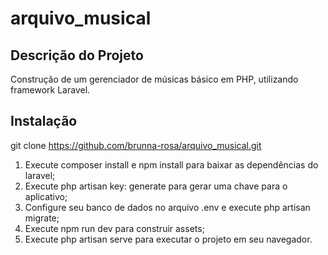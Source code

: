 # arquivo_musical

## Descrição do Projeto
Construção de um gerenciador de músicas básico em PHP, utilizando framework Laravel.

## Instalação

git clone https://github.com/brunna-rosa/arquivo_musical.git

1. Execute composer install e npm install para baixar as dependências do laravel;
2. Execute php artisan key: generate para gerar uma chave para o aplicativo;
3. Configure seu banco de dados no arquivo .env e execute php artisan migrate;
4. Execute npm run dev para construir assets;
5. Execute php artisan serve para executar o projeto em seu navegador.
